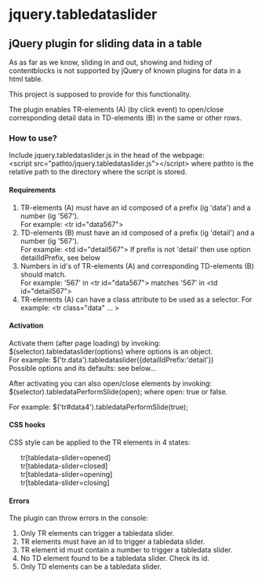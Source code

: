 # jquery.tabledataslider
<h2>jQuery plugin for sliding data in a table</h2>

<p>As as far as we know, sliding in and out, showing and hiding of contentblocks is not supported by jQuery of known plugins for data in a html table.<p>
<p>This project is supposed to provide for this functionality.</p>
<p>The plugin enables  TR-elements (A) (by click event) to open/close corresponding detail data in TD-elements (B) in the same or other rows.</p>
	
<h3>How to use?</h3>
<p>Include jquery.tabledataslider.js in the head of the webpage:<br>
&lt;script src="pathto/jquery.tabledataslider.js"&gt;&lt;/script&gt; where pathto is the relative path to the directory where the script is stored.</p>
<h4>Requirements</h4>
<ol>
<li>TR-elements (A) must have an id composed of a prefix (ig 'data') and a number (ig '567').<br>
	For example: &lt;tr id="data567"&gt;</li>
<li>TD-elements (B) must have an id composed of a prefix (ig 'detail') and a number (ig '567').<br>
	For example: &lt;td id="detail567"&gt; If prefix is not 'detail' then use option detailIdPrefix, see below </li>
<li>Numbers in id's of TR-elements (A) and corresponding TD-elements (B) should match.<br>
	For example: '567' in &lt;tr id="data567"&gt; matches '567' in &lt;td id="detail567"&gt;<br></li>
<li>TR-elements (A) can have a class attribute to be used as a selector. For example: &lt;tr class="data" ... &gt;</li>
</ol>
<h4>Activation</h4>
<p>Activate them (after page loading) by invoking: $(selector).tabledataslider(options) where options is an object.<br>For example: $('tr.data').tabledataslider({detailIdPrefix:'detail'})<br>
Possible options and its defaults: see below...</p>

<p>After activating you can also open/close elements by invoking: $(selector).tabledataPerformSlide(open); where open: true or false.</p>
For example: $('tr#data4').tabledataPerformSlide(true);

<h4>CSS hooks</h4>
<p>CSS style can be applied to the TR elements in 4 states:</p>
<ul style="list-style:none;">
	<li>tr[tabledata-slider=opened]</li>
	<li>tr[tabledata-slider=closed]</li>
	<li>tr[tabledata-slider=opening]</li>
	<li>tr[tabledata-slider=closing]</li>
</ul>
<h4>Errors</h4>
<p>The plugin can throw errors in the console:</p>
<ol>
	<li>Only TR elements can trigger a tabledata slider.</li>
	<li>TR elements must have an id to trigger a tabledata slider.</li>
	<li>TR element id must contain a number to trigger a tabledata slider.</li>
	<li>No TD element found to be a tabledata slider. Check its id.</li>
	<li>Only TD elements can be a tabledata slider.</li>
</ol>

